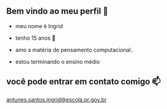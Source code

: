 ## Bem vindo ao meu perfil 💙

- meu nome é Ingrid
- tenho 15 anos 🤎
- amo a matéria de pensamento computacional.

- estou terminando o ensino médio


## você pode entrar em contato comigo 📫

antunes.santos.ingrid@escola.pr.gov.br

